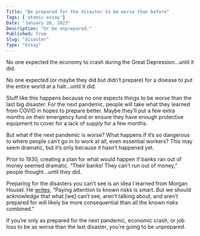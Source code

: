 ```yaml
---
Title: "Be prepared for the disaster to be worse than before"
Tags: ['atomic-essay']
Date: "January 26, 2023"
Description: "Or be unprepared."
Published: True
Slug: "disaster"
Type: "Essay"
---
```


No one expected the economy to crash during the Great Depression...until it did.

No one expected (or maybe they did but didn’t prepare) for a disease to put the entire world at a halt...until it did.

Stuff like this happens because no one expects things to be worse than the last big disaster. For the next pandemic, people will take what they learned from COVID in hopes to prepare better. Maybe they’ll put a few extra months on their emergency fund or ensure they have enough protective equipment to cover for a lack of supply for a few months.

But what if the next pandemic is worse? What happens if it’s so dangerous to where people can’t go in to work at all, even essential workers? This may seem dramatic, but it’s only because it hasn’t happened yet.

Prior to 1930, creating a plan for what would happen if banks ran out of money seemed dramatic. “Their banks! They can’t run out of money,” people thought...until they did.

Preparing for the disasters you can’t see is an idea I learned from Morgan Housel. He [writes](https://collabfund.com/blog/risk-is-what-you-dont-see/), “Paying attention to known risks is smart. But we should acknowledge that what [we] can’t see, aren’t talking about, and aren’t prepared for will likely be more consequential than all the known risks combined.”

If you’re only as prepared for the next pandemic, economic crash, or job loss to be as worse than the last disaster, you’re going to be unprepared.